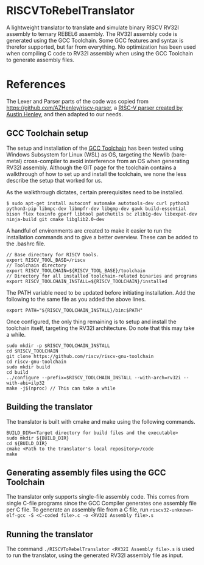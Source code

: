 # RISCVToRebelTranslator

A lightweight translator to translate and simulate binary RISCV RV32I assembly to ternary REBEL6 assembly. The RV32I assembly code is generated using the GCC Toolchain. Some GCC features and syntax is therefor supported, but far from everything. No optimization has been used when compiling C code to RV32I assembly when using the GCC Toolchain to generate assembly files.

# References

The Lexer and Parser parts of the code was copied from https://github.com/AZHenley/riscv-parser, a [RISC-V parser created by Austin Henley](https://austinhenley.com/blog/parsingriscv.html), and then adapted to our needs.

## GCC Toolchain setup

The setup and installation of the [GCC Toolchain](https://pages.github.com/) has been tested using Windows Subsystem for Linux (WSL) as OS, targeting the Newlib (bare-metal) cross-compiler to avoid interference from an OS when generating RV32I assembly. Although the GIT page for the toolchain contains a walkthrough of how to set up and install the toolchain, we none the less describe the setup that worked for us.

As the walkthrough dictates, certain prerequisites need to be installed.

```
$ sudo apt-get install autoconf automake autotools-dev curl python3 python3-pip libmpc-dev libmpfr-dev libgmp-dev gawk build-essential bison flex texinfo gperf libtool patchutils bc zlib1g-dev libexpat-dev ninja-build git cmake libglib2.0-dev
```

A handful of environments are created to make it easier to run the installation commands and to give a better overview. These can be added to the .bashrc file.

```
// Base directory for RISCV tools.
export RISCV_TOOL_BASE=/riscv
// Toolchain directory
export RISCV_TOOLCHAIN=${RISCV_TOOL_BASE}/toolchain
// Directory for all installed toolchain-related binaries and programs
export RISCV_TOOLCHAIN_INSTALL=${RISCV_TOOLCHAIN}/installed
```

The PATH variable need to be updated before initiating installation. Add the following to the same file as you added the above lines.

```
export PATH="${RISCV_TOOLCHAIN_INSTALL}/bin:$PATH"
```

Once configured, the only thing remaining is to setup and install the toolchain itself, targeting the RV32I architecture.
Do note that this may take a while.

```
sudo mkdir -p $RISCV_TOOLCHAIN_INSTALL
cd $RISCV_TOOLCHAIN
git clone https://github.com/riscv/riscv-gnu-toolchain
cd riscv-gnu-toolchain
sudo mkdir build
cd build
../configure --prefix=$RISCV_TOOLCHAIN_INSTALL --with-arch=rv32i --with-abi=ilp32
make -j$(nproc) // This can take a while
```

## Building the translator

The translator is built with cmake and make using the following commands.

```
BUILD_DIR=<Target directory for build files and the executable>
sudo mkdir ${BUILD_DIR}
cd ${BUILD_DIR}
cmake <Path to the translator's local repository>/code
make
```

## Generating assembly files using the GCC Toolchain

The translator only supports single-file assembly code. This comes from single C-file programs since the GCC Compiler generates one assembly file per C file.
To generate an assembly file from a C file, run `riscv32-unknown-elf-gcc -S <C-coded file>.c -o <RV32I Assembly file>.s`

## Running the translator

The command `./RISCVToRebelTranslator <RV32I Assembly file>.s` is used to run the translator, using the generated RV32I assembly file as input.
